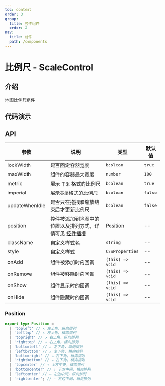 ```yaml
---
toc: content
order: 3
group:
  title: 控件组件
  order: 2
nav:
  title: 组件
  path: /components
---
```


# 比例尺 - ScaleControl

## 介绍

地图比例尺组件

## 代码演示

<code src="./demos/default.tsx" defaultShowCode compact></code>

## API

| 参数 | 说明 | 类型 | 默认值 |
| --- | --- | --- | --- |
| lockWidth | 是否固定容器宽度 | `boolean` | `true` |
| maxWidth | 组件的容器最大宽度 | `number` | `100` |
| metric | 展示 `千米` 格式的比例尺 | `boolean` | `true` |
| imperial | 展示`英里`格式的比例尺 | `boolean` | `false` |
| updateWhenIdle | 是否只在拖拽和缩放结束后才更新比例尺 | `boolean` | `false` |
| position | 控件被添加到地图中的位置以及排列方式，详情可见 [控件插槽](https://l7.antv.vision/zh/docs/api/component/control/control#插槽) | [Position](#position) | -- |
| className | 自定义样式名 | `string` | -- |
| style | 自定义样式 | `CSSProperties` | -- |
| onAdd | 组件被添加时的回调 | `(this) => void` | -- |
| onRemove | 组件被移除时的回调 | `(this) => void` | -- |
| onShow | 组件显示时的回调 | `(this) => void` | -- |
| onHide | 组件隐藏时的回调 | `(this) => void` | -- |

### Position

```ts
export type Position =
  | 'topleft' // ↖ 左上角，纵向排列
  | 'lefttop' // ↖ 左上角，横向排列
  | 'topright' // ↗ 右上角，纵向排列
  | 'righttop' // ↗ 右上角，横向排列
  | 'bottomleft' // ↙ 左下角，纵向排列
  | 'leftbottom' // ↙ 左下角，横向排列
  | 'bottomright' // ↘ 右下角，纵向排列
  | 'rightbottom' // ↘ 右下角，横向排列
  | 'topcenter' // ↑ 上方中央，横向排列
  | 'bottomcenter' // ↓ 下方中间，横向排列
  | 'leftcenter' // ← 左边中间，纵向排列
  | 'rightcenter'; // → 右边中间，纵向排列
```
